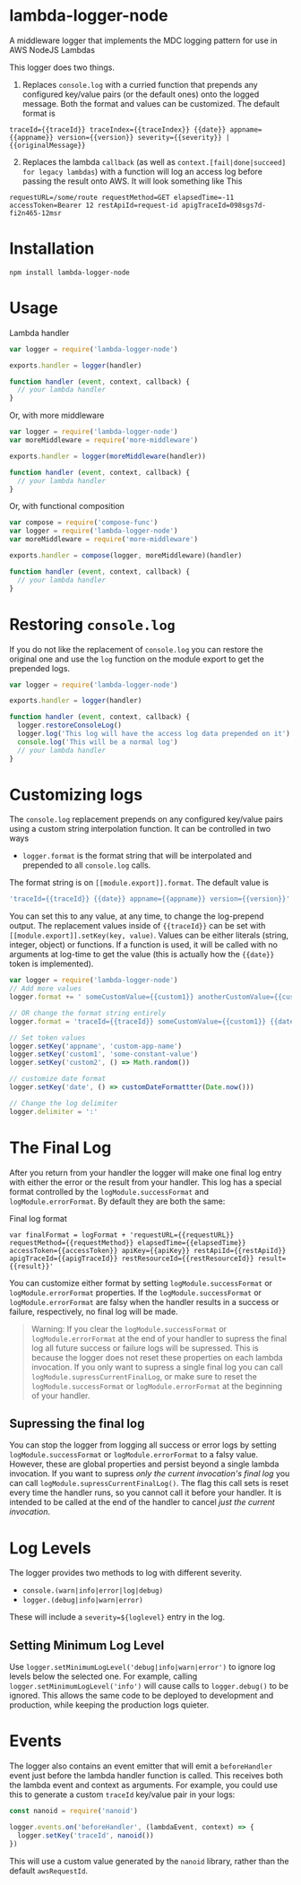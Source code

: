 # lambda-logger-node

A middleware logger that implements the MDC logging pattern for use in AWS NodeJS Lambdas

This logger does two things.

1. Replaces `console.log` with a curried function that prepends any configured key/value pairs (or the default ones) onto the logged message. Both the format and values can be customized. The default format is
```
traceId={{traceId}} traceIndex={{traceIndex}} {{date}} appname={{appname}} version={{version}} severity={{severity}} | {{originalMessage}}
```

2. Replaces the lambda `callback` (as well as `context.[fail|done|succeed] for legacy lambdas`) with a function will log an access log before passing the result onto AWS. It will look something like This
```
requestURL=/some/route requestMethod=GET elapsedTime=-11 accessToken=Bearer 12 restApiId=request-id apigTraceId=098sgs7d-fi2n465-12msr
```

# Installation

```
npm install lambda-logger-node
```

# Usage

Lambda handler

```javascript
var logger = require('lambda-logger-node')

exports.handler = logger(handler)

function handler (event, context, callback) {
  // your lambda handler
}

```

Or, with more middleware

```javascript
var logger = require('lambda-logger-node')
var moreMiddleware = require('more-middleware')

exports.handler = logger(moreMiddleware(handler))

function handler (event, context, callback) {
  // your lambda handler
}
```

Or, with functional composition

```javascript
var compose = require('compose-func')
var logger = require('lambda-logger-node')
var moreMiddleware = require('more-middleware')

exports.handler = compose(logger, moreMiddleware)(handler)

function handler (event, context, callback) {
  // your lambda handler
}
```

# Restoring `console.log`

If you do not like the replacement of `console.log` you can restore the original one and use the `log` function on the module export to get the prepended logs.

```javascript
var logger = require('lambda-logger-node')

exports.handler = logger(handler)

function handler (event, context, callback) {
  logger.restoreConsoleLog()
  logger.log('This log will have the access log data prepended on it')
  console.log('This will be a normal log')
  // your lambda handler
}
```

# Customizing logs

The `console.log` replacement prepends on any configured key/value pairs using a custom string interpolation function. It can be controlled in two ways

* `logger.format` is the format string that will be interpolated and prepended to all `console.log` calls.


 The format string is on `[[module.export]].format`. The default value is

```javascript
'traceId={{traceId}} {{date}} appname={{appname}} version={{version}}'
```

You can set this to any value, at any time, to change the log-prepend output. The replacement values inside of `{{traceId}}` can be set with `[[module.export]].setKey(key, value)`. Values can be either literals (string, integer, object) or functions. If a function is used, it will be called with no arguments at log-time to get the value (this is actually how the `{{date}}` token is implemented).

```javascript
var logger = require('lambda-logger-node')
// Add more values
logger.format += ' someCustomValue={{custom1}} anotherCustomValue={{custom2}}'

// OR change the format string entirely
logger.format = 'traceId={{traceId}} someCustomValue={{custom1}} {{date}} appname={{appname}}'

// Set token values
logger.setKey('appname', 'custom-app-name')
logger.setKey('custom1', 'some-constant-value')
logger.setKey('custom2', () => Math.random())

// customize date format
logger.setKey('date', () => customDateFormattter(Date.now()))

// Change the log delimiter
logger.delimiter = ':'
```


# The Final Log

After you return from your handler the logger will make one final log entry with either the error or the result from your handler. This log has a special format controlled by the `logModule.successFormat` and `logModule.errorFormat`. By default they are both the same:

Final log format

```
var finalFormat = logFormat + 'requestURL={{requestURL}} requestMethod={{requestMethod}} elapsedTime={{elapsedTime}} accessToken={{accessToken}} apiKey={{apiKey}} restApiId={{restApiId}} apigTraceId={{apigTraceId}} restResourceId={{restResourceId}} result={{result}}'
```

You can customize either format by setting `logModule.successFormat` or `logModule.errorFormat` properties. If the `logModule.successFormat` or `logModule.errorFormat` are falsy when the handler results in a success or failure, respectively, no final log will be made.

> Warning: If you clear the `logModule.successFormat` or `logModule.errorFormat` at the end of your handler to supress the final log all future success or failure logs will be supressed. This is because the logger does not reset these properties on each lambda invocation. If you only want to supress a single final log you can call `logModule.supressCurrentFinalLog`, or make sure to reset the `logModule.successFormat` or `logModule.errorFormat` at the beginning of your handler.

## Supressing the final log

You can stop the logger from logging all success or error logs by setting `logModule.successFormat` or `logModule.errorFormat` to a falsy value. However, these are global properties and persist beyond a single lambda invocation. If you want to supress *only the current invocation's final log* you can call `logModule.supressCurrentFinalLog()`. The flag this call sets is reset every time the handler runs, so you cannot call it before your handler. It is intended to be called at the end of the handler to cancel *just the current invocation*.

# Log Levels

The logger provides two methods to log with different severity.

* `console.(warn|info|error|log|debug)`
* `logger.(debug|info|warn|error)`

These will include a `severity=${loglevel}` entry in the log.

## Setting Minimum Log Level

Use `logger.setMinimumLogLevel('debug|info|warn|error')` to ignore log levels below the selected one. For example, calling `logger.setMinimumLogLevel('info')` will cause calls to `logger.debug()` to be ignored. This allows the same code to be deployed to development and production, while keeping the production logs quieter.

# Events

The logger also contains an event emitter that will emit a `beforeHandler` event just before the lambda handler function is called. This receives both the lambda event and context as arguments. For example, you could use this to generate a custom `traceId` key/value pair in your logs:

```js
const nanoid = require('nanoid')

logger.events.on('beforeHandler', (lambdaEvent, context) => {
  logger.setKey('traceId', nanoid())
})
```

This will use a custom value generated by the `nanoid` library, rather than the default `awsRequestId`.
